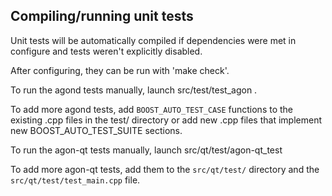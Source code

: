 Compiling/running unit tests
------------------------------------

Unit tests will be automatically compiled if dependencies were met in configure
and tests weren't explicitly disabled.

After configuring, they can be run with 'make check'.

To run the agond tests manually, launch src/test/test_agon .

To add more agond tests, add `BOOST_AUTO_TEST_CASE` functions to the existing
.cpp files in the test/ directory or add new .cpp files that
implement new BOOST_AUTO_TEST_SUITE sections.

To run the agon-qt tests manually, launch src/qt/test/agon-qt_test

To add more agon-qt tests, add them to the `src/qt/test/` directory and
the `src/qt/test/test_main.cpp` file.
